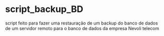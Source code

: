 # script_backup_BD
script feito para fazer uma restauração de um backup do banco de dados de um servidor remoto para o banco de dados da empresa Nevoli telecom

